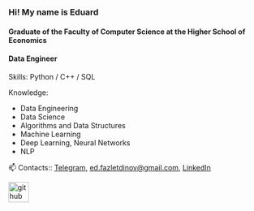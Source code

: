### Hi! My name is Eduard
#### Graduate of the Faculty of Computer Science at the Higher School of Economics
#### Data Engineer

Skills: Python / C++ / SQL

Knowledge:
- Data Engineering
- Data Science
- Algorithms and Data Structures
- Machine Learning
- Deep Learning, Neural Networks
- NLP

📫 Contacts:: [Telegram](https://t.me/fazlet), ed.fazletdinov@gmail.com, [LinkedIn](https://www.linkedin.com/in/eduardfazletdinov/)


[<img src='https://cdn.jsdelivr.net/npm/simple-icons@3.0.1/icons/github.svg' alt='github' height='40'>](https://github.com/Fazlet)
